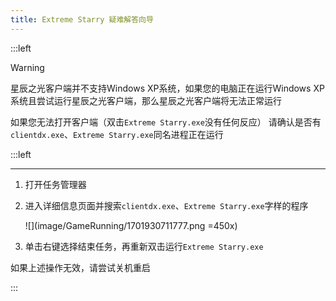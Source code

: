```yaml
---
title: Extreme Starry 疑难解答向导
---
```


:::left

> [!warning]
> 星辰之光客户端并不支持Windows XP系统，如果您的电脑正在运行Windows XP系统且尝试运行星辰之光客户端，那么星辰之光客户端将无法正常运行

如果您无法打开客户端（双击`Extreme Starry.exe`没有任何反应）
请确认是否有`clientdx.exe`、`Extreme Starry.exe`同名进程正在运行

:::left

---

1. 打开任务管理器

1. 进入详细信息页面并搜索`clientdx.exe`、`Extreme Starry.exe`字样的程序

   ![](image/GameRunning/1701930711777.png =450x)

1. 单击右键选择结束任务，再重新双击运行`Extreme Starry.exe`

如果上述操作无效，请尝试关机重启

:::
